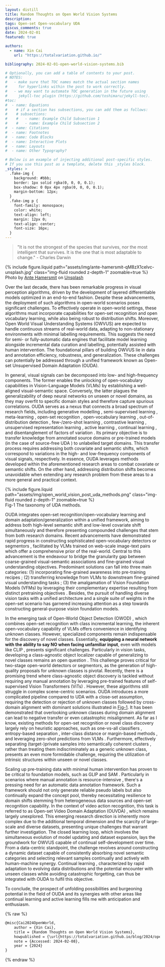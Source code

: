 ```yaml
---
layout: distill
title: Random Thoughts on Open World Vision Systems
description: 
tags: Open-set Open-vocabulary UDA
giscus_comments: true
date: 2024-02-01
featured: true

authors:
  - name: Xin Cai
    url: "https://totalvariation.github.io/"

bibliography: 2024-02-01-open-world-vision-systems.bib

# Optionally, you can add a table of contents to your post.
# NOTES:
#   - make sure that TOC names match the actual section names
#     for hyperlinks within the post to work correctly.
#   - we may want to automate TOC generation in the future using
#     jekyll-toc plugin (https://github.com/toshimaru/jekyll-toc).
#toc:
#  - name: Equations
#    # if a section has subsections, you can add them as follows:
#    # subsections:
#    #   - name: Example Child Subsection 1
#    #   - name: Example Child Subsection 2
#  - name: Citations
#  - name: Footnotes
#  - name: Code Blocks
#  - name: Interactive Plots
#  - name: Layouts
#  - name: Other Typography?

# Below is an example of injecting additional post-specific styles.
# If you use this post as a template, delete this _styles block.
_styles: >
  .fake-img {
    background: #bbb;
    border: 1px solid rgba(0, 0, 0, 0.1);
    box-shadow: 0 0px 4px rgba(0, 0, 0, 0.1);
    margin-bottom: 12px;
  }
  .fake-img p {
    font-family: monospace;
    color: white;
    text-align: left;
    margin: 12px 0;
    text-align: center;
    font-size: 16px;
  }
---
```

<blockquote>
    "It is not the strongest of the species that survives, nor the most intelligent that survives. It is the one that is most adaptable to change." 
    - Charles Darwin
</blockquote>

<div class="row mt-3">
    <div class="col-sm mt-3 mt-md-0">
        {% include figure.liquid path="assets/img/ante-hamersmit-qM8zX1celvc-unsplash.jpg" class="img-fluid rounded z-depth-1" zoomable=true %}
    </div>
</div>
<div class="caption">
    Photo by <a href="https://unsplash.com/@ante_kante?utm_content=creditCopyText&utm_medium=referral&utm_source=unsplash">Ante Hamersmit</a> on <a href="https://unsplash.com/photos/person-holding-reptile-qM8zX1celvc?utm_content=creditCopyText&utm_medium=referral&utm_source=unsplash">Unsplash</a>
</div>

Over the last decade, there has been remarkable progress in visual perception algorithms, driven by the development of layered differentiable models optimized in an end-to-end fashion. Despite these advancements, the deployment of such algorithms in open-world scenarios poses significant challenges. To effectively operate in open-world settings, these algorithms must incorporate capabilities for open-set recognition and open vocabulary learning, while also being robust to distribution shifts. Moreover, Open World Visual Understanding Systems (OWVUS) are expected to handle continuous streams of real-world data, adapting to non-stationary environments with minimal labelling requirements. This suggests the need for semi- or fully-automatic data engines that facilitate model learning alongside incremental data curation and labelling, potentially assisted with human intervention. The foundational pillars of building OWVUS lie in data and annotation efficiency, robustness, and generalization. These challenges can potentially be addressed through a unified framework known as Open-set Unsupervised Domain Adaptation (OUDA).


In general, visual signals can be decomposed into low- and high-frequency components. The former enables the unlocking of open-vocabulary capabilities in Vision-Language Models (VLMs) <d-cite key="radford2021learning"></d-cite> <d-cite key="li2021align"></d-cite> by establishing a well-aligned visual-semantic space. Conversely, the latter plagues the generalizability of deep neural networks on unseen or novel domains, as they may overfit to specific domain styles and therefore capture spurious correlations. OUDA serves as a nexus that connects a broad spectrum of research fields, including generative modelling <d-cite key="hoffman2018cycada"></d-cite> <d-cite key="ilse2020diva"></d-cite> <d-cite key="mahajan2020latent"></d-cite>, semi-supervised learning <d-cite key="berthelot2021adamatch"></d-cite> <d-cite key="zhang2020label"></d-cite>, meta-learning <d-cite key="shu2021open"></d-cite> <d-cite key="kim2022pin"></d-cite> <d-cite key="zhao2021learning"></d-cite>, open-set recognition <d-cite key="saito2021ovanet"></d-cite> <d-cite key="saito2020universal"></d-cite>, open-vocabulary learning <d-cite key="yu2023open"></d-cite> <d-cite key="zara2023autolabel"></d-cite> <d-cite key="wu2023towards"></d-cite>, out-of-distribution detection <d-cite key="shu2023clipood"></d-cite> <d-cite key="wang2023clipn"></d-cite>, few-/zero-shot learning <d-cite key="wu2022style"></d-cite> <d-cite key="fahes2023poda"></d-cite>, contrastive learning <d-cite key="da2022dual"></d-cite> <d-cite key="sahoo2021contrast"></d-cite> <d-cite key="zara2023simplifying"></d-cite>, unsupervised representation learning <d-cite key="hoyer2023mic"></d-cite> <d-cite key="vray2024distill"></d-cite>, active learning <d-cite key="zhang2022bamboo"></d-cite> <d-cite key="wu2022entropy"></d-cite>, continual learning <d-cite key="atanyan2024continuous"></d-cite> <d-cite key="lin2022prototype"></d-cite> <d-cite key="wang2302comprehensive"></d-cite>, and disentanglement of factors of variation <d-cite key="wu2022single"></d-cite> <d-cite key="wei2022unsupervised"></d-cite>. Its primary objective is to transfer knowledge from annotated source domains or pre-trained models (in the case of source-free UDA <d-cite key="liang2020we"></d-cite>) to unlabelled target domains. This transfer process requires addressing both covariate and semantic shifts, which correspond to variations in the high- and low-frequency components of visual signals, respectively. In essence, OUDA leverages methods developed within the aforementioned research areas to combat covariate or semantic shifts. On the other hand, addressing distribution shifts becomes unavoidable when extending any research problem from these areas to a more general and practical context.


<div class="row mt-3">
    <div class="col-sm mt-3 mt-md-0" id="figure-1">
        {% include figure.liquid path="assets/img/open_world_vision_post_uda_methods.png" class="img-fluid rounded z-depth-1" zoomable=true %}
    </div>
</div>
<div class="caption">
    Fig-1 The taxonomy of UDA methods.
</div>


OUDA integrates open-set recognition/open-vocabulary learning and domain adaptation/generalization within a unified framework, aiming to address both high-level semantic shift and low-level covariate shift simultaneously and therefore presenting compounded challenges that stem from both research domains. Recent advancements have demonstrated rapid progress in constructing sophisticated open-vocabulary detectors or segmentors <d-cite key="zhu2023survey"></d-cite>, facilitated by VLMs trained on web-scale image-text pairs which offer a comprehensive prior of the real-world. Central to this advancement is the endeavour to bridge the granularity gap between coarse-grained visual-semantic associations and fine-grained visual understanding objectives. Predominant solutions can fall into three main categories: (1) incorporating fine-grained awareness into pre-training recipes <d-cite key="li2022grounded"></d-cite> <d-cite key="zhong2022regionclip"></d-cite> <d-cite key="rao2022denseclip"></d-cite>; (2) transferring knowledge from VLMs to downstream fine-grained visual understanding tasks <d-cite key="gu2021open"></d-cite> <d-cite key="kuo2022f"></d-cite> <d-cite key="wu2023cora"></d-cite> <d-cite key="he2023clip"></d-cite>; (3) the amalgamation of Vision Foundation Models (VFMs) by leveraging their complementary expertise resulting from distinct pretraining objectives <d-cite key="han2023boosting"></d-cite> <d-cite key="wang2023sam"></d-cite>. Besides, the pursuit of handling diverse vision tasks with a unified architecture and a single suite of weights in the open-set scenario <d-cite key="zou2023generalized"></d-cite> <d-cite key="zhang2023simple"></d-cite> has garnered increasing attention as a step towards constructing general-purpose vision foundation models.
		

In the emerging task of Open-World Object Detection (OWOD) <d-cite key="joseph2021towards"></d-cite> <d-cite key="gupta2022ow"></d-cite> <d-cite key="wang2023detecting"></d-cite>, which combines open-set recognition with class incremental learning, the inherent open-vocabulary capability of VLMs offers convenience in identifying unknown classes. However, specialized components remain indispensable for the discovery of novel classes. Essentially, __equipping a neural network with the ability to say NO when facing unfamiliar input__, even with models like CLIP <d-cite key="wang2023clipn"></d-cite>, presents significant challenges. Particularly in vision tasks, developing a class-agnostic object localizer capable of generalizing to novel classes remains an open question <d-cite key="kim2022learning"></d-cite>. This challenge proves critical for two-stage open-world detectors or segmentors, as the generation of high-quality proposals for unknown classes is pivotal. Recently, there is a promising trend where class-agnostic object discovery is tackled without requiring any manual annotation by leveraging pre-trained features of self-supervised Vision Transformers (ViTs) <d-cite key="simeoni2023unsupervised"></d-cite>. However, these algorithms still struggle in complex scene-centric scenarios. OUDA introduces a more complicated pipeline compared to UDA with a close-set assumption, requiring the detection or rejection of unknown classes followed by cross-domain alignment with dominant solutions illustrated in <a href="#figure-1">Fig-1</a>. It has been demonstrated that overlooking unknown classes during domain alignment can lead to negative transfer or even catastrophic misalignment. As far as I know, existing methods for open-set recognition or novel class discovery largely rely on heuristic approaches, such as one-vs-all classifiers <d-cite key="saito2021ovanet"></d-cite>, entropy-based separation <d-cite key="saito2020universal"></d-cite>, inter-class distance or margin-based methods <d-cite key="miller2021class"></d-cite>, and leveraging zero-shot predictions from VLMs <d-cite key="yu2023open"></d-cite> <d-cite key="zara2023autolabel"></d-cite>. Furthermore, effectively separating (target-)private samples into semantically coherent clusters <d-cite key="zara2023autolabel"></d-cite>, rather than treating them indiscriminately as a generic unknown class, presents an even more formidable challenge, requiring the utilization of intrinsic structures within unseen or novel classes.


Scaling up pre-training data with minimal human intervention has proven to be critical to foundation models, such as GLIP <d-cite key="li2022grounded"></d-cite> and SAM <d-cite key="kirillov2023segment"></d-cite>. Particularly in scenarios where manual annotation is resource-intensive <d-cite key="delatolas2024learning"></d-cite>, there's a pressing need for an automatic data annotation framework. Such a framework should not only generate reliable pseudo labels but also continually expand the concept pool, thereby necessitating resilience to domain shifts stemming from heterogeneous data sources and open-set recognition capability. In the context of video action recognition, this task is referred to as Open-set Video Domain Adaptation (OUVDA) <d-cite key="zara2023simplifying"></d-cite> <d-cite key="zara2023autolabel"></d-cite>, which remains largely unexplored. This emerging research direction is inherently more complex due to the additional temporal dimension and the scarcity of large-scale and diverse datasets, presenting unique challenges that warrant further investigation. The closed learning loop, which involves the simultaneous evolution of model updating and dataset expansion, lays the groundwork for OWVUS capable of continual self-development over time. From a data-centric standpoint, the challenge revolves around constructing a dynamic dataset capable of consistently absorbing novel semantic categories and selecting relevant samples continually <d-cite key="de2021continual"></d-cite> and actively <d-cite key="zhang2022bamboo"></d-cite> with human-machine synergy. Continual learning <d-cite key="wang2302comprehensive"></d-cite>, characterized by rapid adaptation to evolving data distributions and the potential encounter with unseen classes while avoiding catastrophic forgetting, can thus be integrated with OUDA to fulfil this objective.


To conclude, the prospect of unfolding possibilities and burgeoning potential in the field of OUDA and its synergies with other areas like continual learning and active learning fills me with anticipation and enthusiasm.

{% raw %}

```html
@misc{Cai2024OpenWorld,
    author = {Xin Cai},
    title = {Random Thoughts on Open World Vision Systems},
    howpublished = {\url{https://totalvariation.github.io/blog/2024/open-world-vision-systems/}},
    note = {Accessed: 2024-02-08},
    year = {2024}
}
```

{% endraw %}

